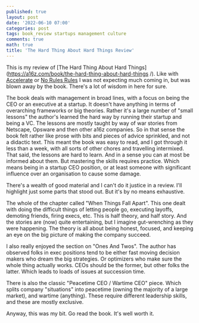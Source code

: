 ```yaml
---
published: true
layout: post
date: '2022-06-10 07:00'
categories: post
tags: book_review startups management culture
comments: true
math: true
title: 'The Hard Thing About Hard Things Review'
---
```

This is my review of [The Hard Thing About Hard Things](https://a16z.com/book/the-hard-thing-about-hard-things
/). Like with [Accelerate](./2022-05-31-accelerate-review.md) or [No Rules Rules](./2022-03-05-no-rules-rules-review.md)
I was not expecting much coming in, but was blown away by the book. There's a lot of wisdom in here for sure.

The book deals with management in broad lines, with a focus on being the CEO or an executive at a startup. It doesn't
have anything in terms of overarching frameworks or big theories. Rather it's a large number of "small lessons"
the author's learned the hard way by running their startup and being a VC. The lessons are mostly taught by way
of war stories from Netscape, Opsware and then other a16z companies. So in that sense the book felt rather like
prose with bits and pieces of advice sprinkled, and not a didactic text. This meant the book was easy to read,
and I got through it less than a week, with all sorts of other chores and travelling intermixed. That said,
the lessons are hard to learn. And in a sense you can at most be informed about them. But mastering the skills
requires practice. Which means being in a startup CEO position, or at least someone with significant
influence over an organisation to cause some damage.

There's a wealth of good material and I can't do it justice in a review. I'll highlight just some parts that
stood out. But it's by no means exhaustive.

The whole of the chapter called "When Things Fall Apart". This one dealt with doing the difficult things of
letting people go, executing layoffs, demoting friends, firing execs, etc. This is half theory, and half story.
And the stories are (now) quite entertaining, but I imagine gut-wrenching as they were happening. The theory
is all about being honest, focused, and keeping an eye on the big picture of making the company succeed.

I also really enjoyed the section on "Ones And Twos". The author has observed folks in exec positions tend
to be either fast moving decision makers who dream the big strategies. Or optimizers who make sure the
whole thing actually works. CEOs should be the former, but other folks the latter. Which leads to loads of
issues at succession time.

There is also the classic "Peacetime CEO / Wartime CEO" piece. Which splits company "situations" into
peacetime (owning the majority of a large market), and wartime (anything). These require different
leadership skills, and these are mostly exclusive.

Anyway, this was my bit. Go read the book. It's well worth it.
